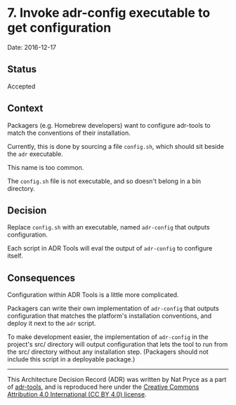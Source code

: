 # 7. Invoke adr-config executable to get configuration

Date: 2016-12-17

## Status

Accepted

## Context

Packagers (e.g. Homebrew developers) want to configure adr-tools to match the conventions of their installation. 

Currently, this is done by sourcing a file `config.sh`, which should sit beside the `adr` executable.

This name is too common.

The `config.sh` file is not executable, and so doesn't belong in a bin directory.

## Decision

Replace `config.sh` with an executable, named `adr-config` that outputs configuration.

Each script in ADR Tools will eval the output of `adr-config` to configure itself.

## Consequences

Configuration within ADR Tools is a little more complicated.

Packagers can write their own implementation of `adr-config` that outputs configuration that matches the platform's installation conventions, and deploy it next to the `adr` script.

To make development easier, the implementation of `adr-config` in the project's src/ directory will output configuration that lets the tool to run from the src/ directory without any installation step. (Packagers should not include this script in a deployable package.)

---
This Architecture Decision Record (ADR) was written by Nat Pryce as a part of [adr-tools](https://github.com/npryce/adr-tools), and is reproduced here under the [Creative Commons Attribution 4.0 International (CC BY 4.0) license](https://creativecommons.org/licenses/by/4.0/).